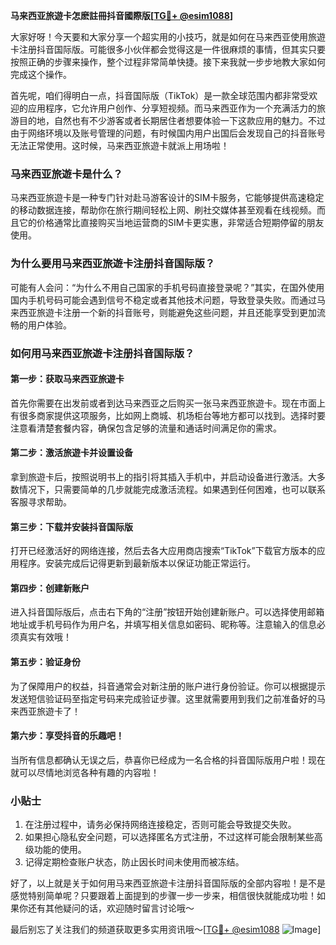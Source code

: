 **马来西亚旅遊卡怎麽註冊抖音國際版[[TG💪+ @esim1088](https://t.me/s/esim1088)]**

大家好呀！今天要和大家分享一个超实用的小技巧，就是如何在马来西亚使用旅遊卡注册抖音国际版。可能很多小伙伴都会觉得这是一件很麻烦的事情，但其实只要按照正确的步骤来操作，整个过程非常简单快捷。接下来我就一步步地教大家如何完成这个操作。

首先呢，咱们得明白一点，抖音国际版（TikTok）是一款全球范围内都非常受欢迎的应用程序，它允许用户创作、分享短视频。而马来西亚作为一个充满活力的旅游目的地，自然也有不少游客或者长期居住者想要体验一下这款应用的魅力。不过由于网络环境以及账号管理的问题，有时候国内用户出国后会发现自己的抖音账号无法正常使用。这时候，马来西亚旅遊卡就派上用场啦！

### **马来西亚旅遊卡是什么？**
马来西亚旅遊卡是一种专门针对赴马游客设计的SIM卡服务，它能够提供高速稳定的移动数据连接，帮助你在旅行期间轻松上网、刷社交媒体甚至观看在线视频。而且它的价格通常比直接购买当地运营商的SIM卡更实惠，非常适合短期停留的朋友使用。

### **为什么要用马来西亚旅遊卡注册抖音国际版？**
可能有人会问：“为什么不用自己国家的手机号码直接登录呢？”其实，在国外使用国内手机号码可能会遇到信号不稳定或者其他技术问题，导致登录失败。而通过马来西亚旅遊卡注册一个新的抖音账号，则能避免这些问题，并且还能享受到更加流畅的用户体验。

### **如何用马来西亚旅遊卡注册抖音国际版？**

#### **第一步：获取马来西亚旅遊卡**
首先你需要在出发前或者到达马来西亚之后购买一张马来西亚旅遊卡。现在市面上有很多商家提供这项服务，比如网上商城、机场柜台等地方都可以找到。选择时要注意看清楚套餐内容，确保包含足够的流量和通话时间满足你的需求。

#### **第二步：激活旅遊卡并设置设备**
拿到旅遊卡后，按照说明书上的指引将其插入手机中，并启动设备进行激活。大多数情况下，只需要简单的几步就能完成激活流程。如果遇到任何困难，也可以联系客服寻求帮助。

#### **第三步：下载并安装抖音国际版**
打开已经激活好的网络连接，然后去各大应用商店搜索“TikTok”下载官方版本的应用程序。安装完成后记得更新到最新版本以保证功能正常运行。

#### **第四步：创建新账户**
进入抖音国际版后，点击右下角的“注册”按钮开始创建新账户。可以选择使用邮箱地址或手机号码作为用户名，并填写相关信息如密码、昵称等。注意输入的信息必须真实有效哦！

#### **第五步：验证身份**
为了保障用户的权益，抖音通常会对新注册的账户进行身份验证。你可以根据提示发送短信验证码至指定号码来完成验证步骤。这里就需要用到我们之前准备好的马来西亚旅遊卡了！

#### **第六步：享受抖音的乐趣吧！**
当所有信息都确认无误之后，恭喜你已经成为一名合格的抖音国际版用户啦！现在就可以尽情地浏览各种有趣的内容啦！

### **小贴士**
1. 在注册过程中，请务必保持网络连接稳定，否则可能会导致提交失败。
2. 如果担心隐私安全问题，可以选择匿名方式注册，不过这样可能会限制某些高级功能的使用。
3. 记得定期检查账户状态，防止因长时间未使用而被冻结。

好了，以上就是关于如何用马来西亚旅遊卡注册抖音国际版的全部内容啦！是不是感觉特别简单呢？只要跟着上面提到的步骤一步一步来，相信很快就能成功啦！如果你还有其他疑问的话，欢迎随时留言讨论哦～

最后别忘了关注我们的频道获取更多实用资讯哦～[[TG💪+ @esim1088](https://t.me/s/esim1088) ![Image](https://i.postimg.cc/4NQfJmqS/Snipaste-2025-05-13-00-14-12.png)]